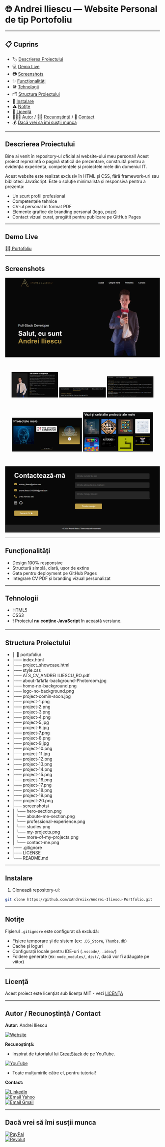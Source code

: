 # 🌐 Andrei Iliescu — Website Personal de tip Portofoliu

---

## 📋 Cuprins
- 🏷️ [Descrierea Proiectului](#descrierea-proiectului)
- 💻 [Demo Live](#demo-live)
- 📷 [Screenshots](#screenshots)
- ✨ [Funcționalități](#funcționalități)
- 🛠️ [Tehnologii](#tehnologii)
- 🗂️ [Structura Proiectului](#structura-proiectului)
- 💾 [Instalare](#instalare)
- ⚠️ [Notițe](#notițe)
- 📜 [Licență](#licență)
- 👨🏻‍💻 [Autor](#autor--recunoștință--contact) / 🙏🏻 [Recunoștință](#autor--recunoștință--contact) / 📩 [Contact](#autor--recunoștință--contact)
- 💰 [Dacă vrei să îmi susții munca](#dacă-vrei-să-îmi-susții-munca)

---

## Descrierea Proiectului
Bine ai venit în repository-ul oficial al website-ului meu personal! Acest proiect reprezintă o pagină statică de prezentare, construită pentru a evidenția experiența, competențele și proiectele mele din domeniul IT.

Acest website este realizat exclusiv în HTML și CSS, fără framework-uri sau biblioteci JavaScript. Este o soluție minimalistă și responsivă pentru a prezenta:
- Un scurt profil profesional
- Competențele tehnice
- CV-ul personal în format PDF
- Elemente grafice de branding personal (logo, poze)
- Contact vizual curat, pregătit pentru publicare pe GitHub Pages
<!-- ## Badges -->

---

## Demo Live
[⛓️‍💥 Portofoliu](https://xandreiix.github.io/Andrei-Iliescu-Portfolio/)

---
## Screenshots
<p align="center">
   <img src="screenshots/hero-section.png" width="600">
</p>

<br>

<p align="center">
  <img src="screenshots/about-me-section.png" width="30%">
  <img src="screenshots/professional-experience.png" width="30%">
   <img src="screenshots/studies.png" width="30%">
</p>

<br>

<p align="center">
  <img src="screenshots/my-projects.png" width="45%">
  <img src="screenshots/more-of-my-projects.png" width="45%">
</p>

<br>

<p align="center">
   <img src="screenshots/contact-me.png" width="600">
</p>

---

## Funcționalități
- Design 100% responsive
- Structură simplă, clară, ușor de extins
- Gata pentru deployment pe GitHub Pages
- Integrare CV PDF și branding vizual personalizat

---

## Tehnologii
- HTML5
- CSS3
- ❗ Proiectul **nu conține JavaScript** în această versiune.

---

## Structura Proiectului
- │ 📁 portofoliu/
- ├── index.html
- ├── project_showcase.html
- ├── style.css
- ├── ATS_CV_ANDREI ILIESCU_RO.pdf
- ├── about-1a1a1a-background-Photoroom.jpg
- ├── home-no-background.png
- ├── logo-no-background.png
- ├── project-comin-soon.jpg
- ├── project-1.png
- ├── project-2.png
- ├── project-3.png
- ├── project-4.png
- ├── project-5.jpg
- ├── project-6.jpg
- ├── project-7.png
- ├── project-8.png
- ├── project-9.jpg
- ├── project-10.png
- ├── project-11.jpg
- ├── project-12.png
- ├── project-13.png
- ├── project-14.png
- ├── project-15.png
- ├── project-16.png
- ├── project-17.png
- ├── project-18.png
- ├── project-19.png
- ├── project-20.png
- ├── screenshots/
- │   └── hero-section.png
- │   └── aboute-me-section.png
- │   └── professional-experience.png
- │   └── studies.png
- │   └── my-projects.png
- │   └── more-of-my-projects.png
- │   └── contact-me.png
- ├── .gitignore
- ├── LICENSE
- └── README.md
<!-- ## Requirements -->
<!-- ## Usage -->
<!-- ## Configuration -->
<!-- ## Runing tests -->
<!-- ## Deployment -->
<!-- ## Road Map -->
<!-- ## FAQ -->
<!-- ## Contributing -->

---

## Instalare
1. Clonează repository-ul:
```bash
git clone https://github.com/xAndreiix/Andrei-Iliescu-Portfolio.git
```

---

## Notițe
Fișierul `.gitignore` este configurat să excludă:
- Fișiere temporare și de sistem (ex: `.DS_Store`, `Thumbs.db`)
- Cache și loguri
- Configurații locale pentru IDE-uri (`.vscode/`, `.idea/`)
- Foldere generate (ex: `node_modules/`, `dist/`, dacă vor fi adăugate pe viitor)

---

## Licență
Acest proiect este licențiat sub licența MIT - vezi [LICENȚA](LICENSE)

---

## Autor / Recunoștință / Contact
**Autor:** 
Andrei Iliescu

[![Website](https://img.shields.io/badge/Website-PORTFOLIO-gold?style=for-the-badge&logo=about-dot-me&logoColor=white)](https://xandreiix.github.io/Andrei-Iliescu-Portfolio/)

**Recunoștință:**  
- Inspirat de tutorialul lui [GreatStack](https://www.youtube.com/@GreatStackDev) de pe YouTube.

[![YouTube](https://img.shields.io/badge/YouTube-FF0000?style=for-the-badge&logo=YouTube&logoColor=white)](https://www.youtube.com/watch?v=0YFrGy_mzjY&t=1565s&ab_channel=GreatStack)
- Toate mulțumirile către el, pentru tutorial!

**Contact:**  

[![LinkedIn](https://img.shields.io/badge/LinkedIn-0077B5?style=for-the-badge&logo=linkedin&logoColor=white)](https://linkedin.com/in/andrei-iliescu-aa7910214)<br>
[![Email Yahoo](https://img.shields.io/badge/Email-andrey_iliescu%40yahoo.com-6001D2?style=for-the-badge&logoColor=white)](mailto:andrey_iliescu@yahoo.com)<br>
[![Email Gmail](https://img.shields.io/badge/Gmail-andrei.iliescu13102000%40gmail.com-D14836?style=for-the-badge&logo=gmail&logoColor=white)](mailto:andrei.iliescu13102000@gmail.com)

---

## Dacă vrei să îmi susții munca
[![PayPal](https://img.shields.io/badge/PayPal-xAndreiix-00457C?style=for-the-badge&logo=paypal&logoColor=white)](https://paypal.me/xAndreiix)<br>
[![Revolut](https://img.shields.io/badge/Revolut-xAndreiix-001B2E?style=for-the-badge&logoColor=white)](https://revolut.me/xandreiix)
